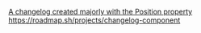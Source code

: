[A changelog created majorly with the Position property](https://roadmap.sh/projects/changelog-component)
https://roadmap.sh/projects/changelog-component
